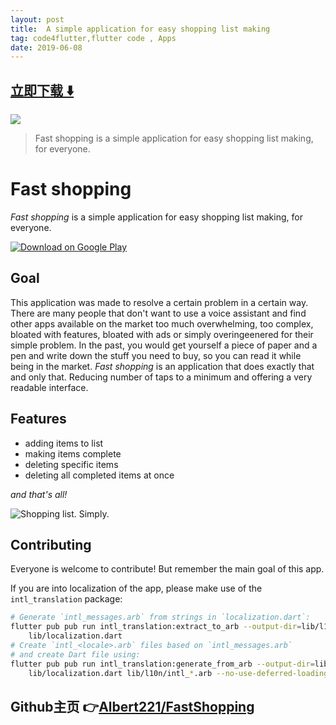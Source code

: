 ```yaml
---
layout: post
title:  A simple application for easy shopping list making
tag: code4flutter,flutter code , Apps
date: 2019-06-08
---
```


 


## [立即下载 ️⬇️ ](https://codeload.github.com/Albert221/FastShopping/zip/master) 


 
![](https://flutterawesome.com/content/images/2019/01/FastShopping.jpg)
 
>
> Fast shopping is a simple application for easy shopping list making, for everyone.
>

 
<img align="left" src="https://i.imgur.com/Jb04dUM.png" alt=""/>

# Fast shopping

*Fast shopping* is a simple application for easy shopping list making, for 
everyone.

[![Download on Google 
Play](https://play.google.com/intl/en_us/badges/images/badge_new.png)](https://play.google.com/store/apps/details?id=me.wolszon.fastshopping)

## Goal

This application was made to resolve a certain problem in a certain way. 
There are many people that don't want to use a voice assistant and find 
other apps available on the market too much overwhelming, too complex, 
bloated with features, bloated with ads or simply overingeenered for their 
simple problem. In the past, you would get yourself a piece of paper and a 
pen and write down the stuff you need to buy, so you can read it while being 
in the market. *Fast shopping* is an application that does exactly that and 
only that. Reducing number of taps to a minimum and offering a very readable 
interface.

## Features

- adding items to list
- making items complete
- deleting specific items
- deleting all completed items at once

*and that's all!*

![Shopping list. Simply.](https://i.imgur.com/12AiVoL.png)

## Contributing

Everyone is welcome to contribute! But remember the main goal of this app.

If you are into localization of the app, please make use of the 
`intl_translation` package:

```bash
# Generate `intl_messages.arb` from strings in `localization.dart`:
flutter pub pub run intl_translation:extract_to_arb --output-dir=lib/l10n \
    lib/localization.dart
# Create `intl_<locale>.arb` files based on `intl_messages.arb`
# and create Dart file using:
flutter pub pub run intl_translation:generate_from_arb --output-dir=lib/l10n \
    lib/localization.dart lib/l10n/intl_*.arb --no-use-deferred-loading
```

## Github主页 👉[Albert221/FastShopping](http://github.com/Albert221/FastShopping)